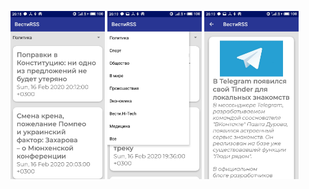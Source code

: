 <img src="https://raw.githubusercontent.com/MartinSchaaf/RSSNews/master/Screenshots/S01.jpg" width="30%"></img> 
<img src="https://raw.githubusercontent.com/MartinSchaaf/RSSNews/master/Screenshots/S02.jpg" width="30%"></img> 
<img src="https://raw.githubusercontent.com/MartinSchaaf/RSSNews/master/Screenshots/S003.jpg" width="30%"></img> 
